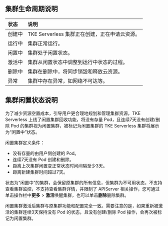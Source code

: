 
## 集群生命周期说明

| 状态   | 说明                                     |
| :----- | :--------------------------------------- |
| 创建中 | TKE Serverless 集群正在创建，正在申请云资源。         |
| 运行中 | 集群正常运行。                            |
| 闲置中 | 集群处于闲置状态。                        |
| 激活中 | 集群从闲置状态中调整到运行中状态的过程。  |
| 删除中 | 集群在删除中，将同步销毁和释放云资源。    |
| 异常   | 集群中存在异常，如网络不可达等。          |


## 集群闲置状态说明

为了减少资源空置成本，引导用户更合理地规划和管理集群资源，TKE Serverless 上线了闲置集群回收功能，将没有存量 Pod，且连续7天没有创建/删除 Pod 的集群视为闲置集群，被标记为闲置集群的 TKE Serverless 集群将展示为“闲置中”状态。

闲置集群定义条件：

- 没有存量的由用户侧创建的 Pod。
- 连续7天没有 Pod 创建和删除。
- 距离上次集群闲置变正常状态时间间隔至少3天。
- 距离新建集群时间超过7天。

状态为“闲置中”的集群，会保留原集群的所有信息，但集群为不可用状态，不支持查看集群监控，不支持查看集群详情，并限制了 APIServer 相关操作，您可通过单击操作栏中**更多** > **激活**唤醒集群，也可以单击**删除**删除集群。

闲置集群激活后集群与原集群功能和配置完全一致。需要注意的是，如果重新被激活的集群连续3天保持没有 Pod 的状态，且没有创建/删除 Pod 操作，会再次被标记为闲置集群。
